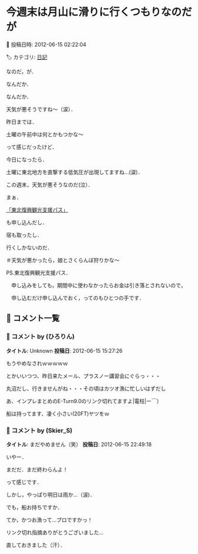 # 今週末は月山に滑りに行くつもりなのだが

📅 投稿日時: 2012-06-15 02:22:04

🏷️ カテゴリ: [日記](cc4b5682fb7b8b144980957a978653fb0.md)

なのだ，が．





なんだか．


なんだか．


天気が悪そうですね～（涙）．





昨日までは．


土曜の午前中は何とかもつかな～


って感じだったけど．


今日になったら．


土曜に東北地方を直撃する低気圧が出現してますね…(涙)．


この週末，天気が悪そうなのだ(泣）．





まぁ．


[「東北復興観光支援パス」](e5316fdba14d99affeb554cd17c4e2996.md)


も申し込んだし．


宿も取ったし．


行くしかないのだ．





＃天気が悪かったら，娘とさくらんぼ狩りかな～





PS.東北復興観光支援パス．


　申し込みをしても，期間中に使わなかったらお金は引き落とされないので，


　申し込むだけ申し込んでおく，ってのもひとつの手です．

## 💬 コメント一覧

### 💬 コメント by (ひろりん)
**タイトル**: Unknown
**投稿日**: 2012-06-15 15:27:26

もうやめなされｗｗｗｗｗ

とかいいつつ、昨日来たメール、プラスノー講習会にぐらっ・・・

丸沼だし、行きませんがね・・・その頃はカツオ漁に忙しいはずだし

あ、インプレまとめのE-Turn9.0のリンク切れてますよ|電柱|ー￣）

船は持ってます、凄く小さい(20FT)ヤツをｗ

### 💬 コメント by (Skier_S)
**タイトル**: まだやめません（笑）
**投稿日**: 2012-06-15 22:49:18

いやー．

まだだ．まだ終わらんよ！

って感じです．

しかし，やっぱり明日は雨か…（涙)．



でも，船お持ちですか．

てか，かつお漁って…プロですかっ！



リンク切れ指摘ありがとうございました…

直しておきました（汗）．


